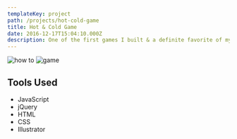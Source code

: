 ```yaml
---
templateKey: project
path: /projects/hot-cold-game
title: Hot & Cold Game
date: 2016-12-17T15:04:10.000Z
description: One of the first games I built & a definite favorite of my neices & nephews.
---
```


![how to](/img/hot-cold/how-to.png)
![game](/img/hot-cold/game.png)

## Tools Used

* JavaScript
* jQuery
* HTML
* CSS
* Illustrator
